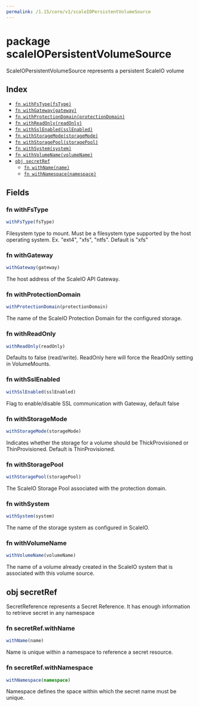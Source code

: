 ```yaml
---
permalink: /1.15/core/v1/scaleIOPersistentVolumeSource
---
```


# package scaleIOPersistentVolumeSource

ScaleIOPersistentVolumeSource represents a persistent ScaleIO volume

## Index

* [`fn withFsType(fsType)`](#fn-withfstype)
* [`fn withGateway(gateway)`](#fn-withgateway)
* [`fn withProtectionDomain(protectionDomain)`](#fn-withprotectiondomain)
* [`fn withReadOnly(readOnly)`](#fn-withreadonly)
* [`fn withSslEnabled(sslEnabled)`](#fn-withsslenabled)
* [`fn withStorageMode(storageMode)`](#fn-withstoragemode)
* [`fn withStoragePool(storagePool)`](#fn-withstoragepool)
* [`fn withSystem(system)`](#fn-withsystem)
* [`fn withVolumeName(volumeName)`](#fn-withvolumename)
* [`obj secretRef`](#obj-secretref)
  * [`fn withName(name)`](#fn-secretrefwithname)
  * [`fn withNamespace(namespace)`](#fn-secretrefwithnamespace)

## Fields

### fn withFsType

```ts
withFsType(fsType)
```

Filesystem type to mount. Must be a filesystem type supported by the host operating system. Ex. "ext4", "xfs", "ntfs". Default is "xfs"

### fn withGateway

```ts
withGateway(gateway)
```

The host address of the ScaleIO API Gateway.

### fn withProtectionDomain

```ts
withProtectionDomain(protectionDomain)
```

The name of the ScaleIO Protection Domain for the configured storage.

### fn withReadOnly

```ts
withReadOnly(readOnly)
```

Defaults to false (read/write). ReadOnly here will force the ReadOnly setting in VolumeMounts.

### fn withSslEnabled

```ts
withSslEnabled(sslEnabled)
```

Flag to enable/disable SSL communication with Gateway, default false

### fn withStorageMode

```ts
withStorageMode(storageMode)
```

Indicates whether the storage for a volume should be ThickProvisioned or ThinProvisioned. Default is ThinProvisioned.

### fn withStoragePool

```ts
withStoragePool(storagePool)
```

The ScaleIO Storage Pool associated with the protection domain.

### fn withSystem

```ts
withSystem(system)
```

The name of the storage system as configured in ScaleIO.

### fn withVolumeName

```ts
withVolumeName(volumeName)
```

The name of a volume already created in the ScaleIO system that is associated with this volume source.

## obj secretRef

SecretReference represents a Secret Reference. It has enough information to retrieve secret in any namespace

### fn secretRef.withName

```ts
withName(name)
```

Name is unique within a namespace to reference a secret resource.

### fn secretRef.withNamespace

```ts
withNamespace(namespace)
```

Namespace defines the space within which the secret name must be unique.